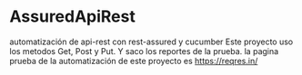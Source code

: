 # AssuredApiRest
automatización de api-rest con rest-assured y cucumber
Este proyecto uso los metodos Get, Post y Put.
Y saco los reportes de la prueba.
la pagina prueba de la automatización de este proyecto es https://reqres.in/
